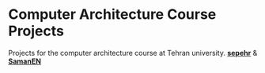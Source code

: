 # Computer Architecture Course Projects

Projects for the computer architecture course at Tehran university.
[**sepehr**](https://github.com/sep-81) & [**SamanEN**](https://github.com/SamanEN)

